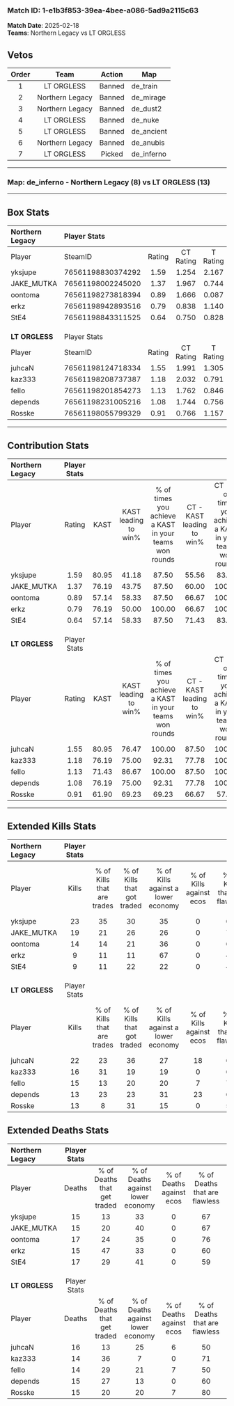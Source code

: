 ### Match ID: 1-e1b3f853-39ea-4bee-a086-5ad9a2115c63  
**Match Date**: 2025-02-18  
**Teams**: Northern Legacy vs LT ORGLESS  

## Vetos  

| Order | Team | Action | Map |
| :---: | :--: | :----: | --- |
| 1 | LT ORGLESS | Banned | de_train |
| 2 | Northern Legacy | Banned | de_mirage |
| 3 | Northern Legacy | Banned | de_dust2 |
| 4 | LT ORGLESS | Banned | de_nuke |
| 5 | LT ORGLESS | Banned | de_ancient |
| 6 | Northern Legacy | Banned | de_anubis |
| 7 | LT ORGLESS | Picked | de_inferno |

---  

### **Map**: de_inferno - Northern Legacy (8) vs LT ORGLESS (13)  
---  

## Box Stats  

| **Northern Legacy** | Player Stats      |        |           |          |       |       |       |         |        |      |     |
| :- | :- | :-: | :-: | :-: | :-: | :-: | :-: | :-: | :-: | :-: | :-: |
| Player              | SteamID           | Rating | CT Rating | T Rating | KAST  |  ADR  | Kills | Assists | Deaths | K/D  | HS% |
| yksjupe             | 76561198830374292 |  1.59  |   1.254   |  2.167   | 80.95 | 108.1 |  23   |    6    |   15   | 1.53 | 34  |
| JAKE_MUTKA          | 76561198002245020 |  1.37  |   1.967   |  0.744   | 76.19 | 98.2  |  19   |    7    |   15   | 1.27 | 15  |
| oontoma             | 76561198273818394 |  0.89  |   1.666   |  0.087   | 57.14 | 78.3  |  14   |    3    |   17   | 0.82 | 64  |
| erkz                | 76561198942893516 |  0.79  |   0.838   |  1.140   | 76.19 | 50.1  |   9   |    4    |   15   | 0.60 | 55  |
| StE4                | 76561198843311525 |  0.64  |   0.750   |  0.828   | 57.14 | 61.8  |   9   |    6    |   17   | 0.53 | 22  |
|                     |                   |        |           |          |       |       |       |         |        |      |     |
|                     |                   |        |           |          |       |       |       |         |        |      |     |
|                     |                   |        |           |          |       |       |       |         |        |      |     |
| **LT ORGLESS**      | Player Stats      |        |           |          |       |       |       |         |        |      |     |
| Player              | SteamID           | Rating | CT Rating | T Rating | KAST  |  ADR  | Kills | Assists | Deaths | K/D  | HS% |
| juhcaN              | 76561198124718334 |  1.55  |   1.991   |  1.305   | 80.95 | 117.1 |  22   |    4    |   16   | 1.38 | 54  |
| kaz333              | 76561198208737387 |  1.18  |   2.032   |  0.791   | 76.19 | 69.2  |  16   |    8    |   14   | 1.14 | 43  |
| feIIo               | 76561198201854273 |  1.13  |   1.762   |  0.846   | 71.43 | 78.3  |  15   |    8    |   14   | 1.07 | 40  |
| depends             | 76561198231005216 |  1.08  |   1.744   |  0.756   | 76.19 | 82.2  |  13   |    9    |   15   | 0.87 | 46  |
| Rosske              | 76561198055799329 |  0.91  |   0.766   |  1.157   | 61.90 | 64.1  |  13   |    8    |   15   | 0.87 | 76  |
---  

## Contribution Stats  

| **Northern Legacy** | Player Stats |       |                      |                                                        |                           |                                                             |                          |                                                            |
| :- | :-: | :-: | :-: | :-: | :-: | :-: | :-: | :-: |
| Player              |    Rating    | KAST  | KAST leading to win% | % of times you achieve a KAST in your teams won rounds | CT - KAST leading to win% | CT - % of times you achieve a KAST in your teams won rounds | T - KAST leading to win% | T - % of times you achieve a KAST in your teams won rounds |
| yksjupe             |     1.59     | 80.95 |        41.18         |                         87.50                          |           55.56           |                            83.33                            |          25.00           |                           100.00                           |
| JAKE_MUTKA          |     1.37     | 76.19 |        43.75         |                         87.50                          |           60.00           |                           100.00                            |          16.67           |                           50.00                            |
| oontoma             |     0.89     | 57.14 |        58.33         |                         87.50                          |           66.67           |                           100.00                            |          33.33           |                           50.00                            |
| erkz                |     0.79     | 76.19 |        50.00         |                         100.00                         |           66.67           |                           100.00                            |          28.57           |                           100.00                           |
| StE4                |     0.64     | 57.14 |        58.33         |                         87.50                          |           71.43           |                            83.33                            |          40.00           |                           100.00                           |
|                     |              |       |                      |                                                        |                           |                                                             |                          |                                                            |
|                     |              |       |                      |                                                        |                           |                                                             |                          |                                                            |
|                     |              |       |                      |                                                        |                           |                                                             |                          |                                                            |
| **LT ORGLESS**      | Player Stats |       |                      |                                                        |                           |                                                             |                          |                                                            |
| Player              |    Rating    | KAST  | KAST leading to win% | % of times you achieve a KAST in your teams won rounds | CT - KAST leading to win% | CT - % of times you achieve a KAST in your teams won rounds | T - KAST leading to win% | T - % of times you achieve a KAST in your teams won rounds |
| juhcaN              |     1.55     | 80.95 |        76.47         |                         100.00                         |           87.50           |                           100.00                            |          66.67           |                           100.00                           |
| kaz333              |     1.18     | 76.19 |        75.00         |                         92.31                          |           77.78           |                           100.00                            |          71.43           |                           83.33                            |
| feIIo               |     1.13     | 71.43 |        86.67         |                         100.00                         |           87.50           |                           100.00                            |          85.71           |                           100.00                           |
| depends             |     1.08     | 76.19 |        75.00         |                         92.31                          |           77.78           |                           100.00                            |          71.43           |                           83.33                            |
| Rosske              |     0.91     | 61.90 |        69.23         |                         69.23                          |           66.67           |                            57.14                            |          71.43           |                           83.33                            |
---  

## Extended Kills Stats  

| **Northern Legacy** | Player Stats |                            |                            |                                    |                         |                              |                                 |                                       |                    |           |
| :- | :-: | :-: | :-: | :-: | :-: | :-: | :-: | :-: | :-: | :-: |
| Player              |    Kills     | % of Kills that are trades | % of Kills that got traded | % of Kills against a lower economy | % of Kills against ecos | % of Kills that are flawless | % of Kills that are close duels | % of Kills that are assisted by flash | Pistol Round Kills | AWP Kills |
| yksjupe             |      23      |             35             |             30             |                 35                 |            0            |              61              |               13                |                   0                   |         2          |     0     |
| JAKE_MUTKA          |      19      |             21             |             26             |                 26                 |            0            |              79              |                5                |                   5                   |         2          |    12     |
| oontoma             |      14      |             14             |             21             |                 36                 |            0            |              64              |                7                |                  21                   |         1          |     0     |
| erkz                |      9       |             11             |             11             |                 67                 |            0            |              44              |               22                |                   0                   |         2          |     0     |
| StE4                |      9       |             11             |             22             |                 22                 |            0            |              44              |               33                |                   0                   |         0          |     1     |
|                     |              |                            |                            |                                    |                         |                              |                                 |                                       |                    |           |
|                     |              |                            |                            |                                    |                         |                              |                                 |                                       |                    |           |
|                     |              |                            |                            |                                    |                         |                              |                                 |                                       |                    |           |
| **LT ORGLESS**      | Player Stats |                            |                            |                                    |                         |                              |                                 |                                       |                    |           |
| Player              |    Kills     | % of Kills that are trades | % of Kills that got traded | % of Kills against a lower economy | % of Kills against ecos | % of Kills that are flawless | % of Kills that are close duels | % of Kills that are assisted by flash | Pistol Round Kills | AWP Kills |
| juhcaN              |      22      |             23             |             36             |                 27                 |           18            |              64              |                0                |                  14                   |         1          |     1     |
| kaz333              |      16      |             31             |             19             |                 19                 |            0            |              69              |                6                |                   6                   |         1          |     2     |
| feIIo               |      15      |             13             |             20             |                 20                 |            7            |              73              |                0                |                   0                   |         1          |     2     |
| depends             |      13      |             23             |             23             |                 31                 |           23            |              69              |                8                |                   0                   |         1          |     0     |
| Rosske              |      13      |             8              |             31             |                 15                 |            0            |              54              |                0                |                   0                   |         4          |     0     |
## Extended Deaths Stats  

| **Northern Legacy** | Player Stats |                             |                                   |                          |                               |                            |                           |               |
| :- | :-: | :-: | :-: | :-: | :-: | :-: | :-: | :-: |
| Player              |    Deaths    | % of Deaths that get traded | % of Deaths against lower economy | % of Deaths against ecos | % of Deaths that are flawless | % of Deaths that are close | % of Deaths while blinded | Deaths to AWP |
| yksjupe             |      15      |             13              |                33                 |            0             |              67               |             0              |            13             |       1       |
| JAKE_MUTKA          |      15      |             20              |                40                 |            0             |              67               |             7              |             0             |       1       |
| oontoma             |      17      |             24              |                35                 |            0             |              76               |             0              |            12             |       3       |
| erkz                |      15      |             47              |                33                 |            0             |              60               |             7              |             0             |       0       |
| StE4                |      17      |             29              |                41                 |            0             |              59               |             0              |             0             |       0       |
|                     |              |                             |                                   |                          |                               |                            |                           |               |
|                     |              |                             |                                   |                          |                               |                            |                           |               |
|                     |              |                             |                                   |                          |                               |                            |                           |               |
| **LT ORGLESS**      | Player Stats |                             |                                   |                          |                               |                            |                           |               |
| Player              |    Deaths    | % of Deaths that get traded | % of Deaths against lower economy | % of Deaths against ecos | % of Deaths that are flawless | % of Deaths that are close | % of Deaths while blinded | Deaths to AWP |
| juhcaN              |      16      |             13              |                25                 |            6             |              50               |             25             |             0             |       3       |
| kaz333              |      14      |             36              |                 7                 |            0             |              71               |             14             |            14             |       3       |
| feIIo               |      14      |             29              |                21                 |            7             |              50               |             21             |             7             |       2       |
| depends             |      15      |             27              |                13                 |            0             |              60               |             7              |             0             |       2       |
| Rosske              |      15      |             20              |                20                 |            7             |              80               |             0              |             7             |       3       |
